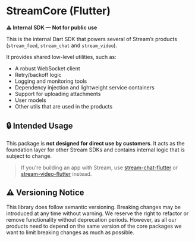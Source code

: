# StreamCore (Flutter)

**⚠️ Internal SDK — Not for public use**

This is the internal Dart SDK that powers several of Stream’s products (`stream_feed`, `stream_chat` and `stream_video`). 

It provides shared low-level utilities, such as:

- A robust WebSocket client
- Retry/backoff logic
- Logging and monitoring tools
- Dependency injection and lightweight service containers
- Support for uploading attachments
- User models
- Other utils that are used in the products

## 🔒 Intended Usage

This package is **not designed for direct use by customers**. It acts as the foundation layer for other Stream SDKs and contains internal logic that is subject to change.

> If you're building an app with Stream, use [stream-chat-flutter](https://github.com/GetStream/stream-chat-flutter) or [stream-video-flutter](https://github.com/GetStream/stream-video-flutter) instead.

## ⚠️ Versioning Notice

This library does follow semantic versioning. Breaking changes may be introduced at any time without warning. We reserve the right to refactor or remove functionality without deprecation periods. However, as all our products need to depend on the same version of the core packages we want to limit breaking changes as much as possible.
